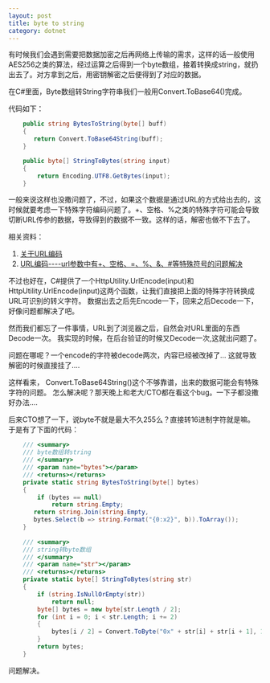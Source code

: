 ```yaml
---
layout: post
title: byte to string
category: dotnet
---
```


有时候我们会遇到需要把数据加密之后再网络上传输的需求，这样的话一般使用AES256之类的算法，经过运算之后得到一个byte数组，接着转换成string，就扔出去了。对方拿到之后，用密钥解密之后便得到了对应的数据。

在C#里面，Byte数组转String字符串我们一般用Convert.ToBase64()完成。

代码如下：

```csharp
    public string BytesToString(byte[] buff)
    {
       return Convert.ToBase64String(buff);
    }

    public byte[] StringToBytes(string input)
    {
        return Encoding.UTF8.GetBytes(input);
    }
```

 一般来说这样也没撒问题了，不过，如果这个数据是通过URL的方式给出去的，这时候就要考虑一下特殊字符编码问题了。+、空格、%之类的特殊字符可能会导致切断URL传参的数据，导致得到的数据不一致。这样的话，解密也做不下去了。

 相关资料：

1. [关于URL编码](http://www.ruanyifeng.com/blog/2010/02/url_encoding.html)
2. [URL编码----url参数中有+、空格、=、%、&、#等特殊符号的问题解决](http://blog.csdn.net/luo_deng/article/details/12186535)
 
 
 不过也好在，C#提供了一个HttpUtility.UrlEncode(input)和HttpUtility.UrlEncode(input)这两个函数，让我们直接把上面的特殊字符转换成URL可识别的转义字符。
 数据出去之后先Encode一下，回来之后Decode一下，好像问题都解决了吧。


然而我们都忘了一件事情，URL到了浏览器之后，自然会对URL里面的东西Decode一次。
我实现的时候，在后台验证的时候又Decode一次,这就出问题了。

问题在哪呢？一个encode的字符被decode两次，内容已经被改掉了...
这就导致解密的时候直接挂了....



这样看来，
Convert.ToBase64String()这个不够靠谱，出来的数据可能会有特殊字符的问题。
怎么解决呢？那天晚上和老大/CTO都在看这个bug。一下子都没撒好办法....

后来CTO想了一下，说byte不就是最大不久255么？直接转16进制字符就是嘛。
于是有了下面的代码：

```csharp
	/// <summary>
	/// byte数组转string
	/// </summary>
	/// <param name="bytes"></param>
	/// <returns></returns>
	private static string BytesToString(byte[] bytes)
	{
	    if (bytes == null)
	        return string.Empty;
	   return string.Join(string.Empty, 
	   bytes.Select(b => string.Format("{0:x2}", b)).ToArray());
	}
	
	/// <summary>
	/// string转byte数组
	/// </summary>
	/// <param name="str"></param>
	/// <returns></returns>
	private static byte[] StringToBytes(string str)
	{
	    if (string.IsNullOrEmpty(str))
	        return null;
	    byte[] bytes = new byte[str.Length / 2];
	    for (int i = 0; i < str.Length; i += 2)
	    {
	        bytes[i / 2] = Convert.ToByte("0x" + str[i] + str[i + 1], 16);
	    }
	    return bytes;
	}
```
问题解决。
